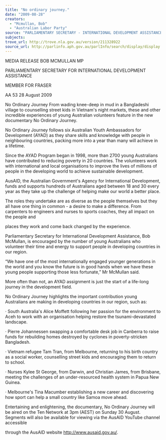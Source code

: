 ```yaml
---
title: "No ordinary journey."
date: "2009-08-28"
creators:
  - "Mcmullan, Bob"
  - "Australian Labor Party"
source: "PARLIAMENTARY SECRETARY - INTERNATIONAL DEVELOPMENT ASSISTANCE"
subjects:
trove_url: http://trove.nla.gov.au/version/211328922
source_url: http://parlinfo.aph.gov.au/parlInfo/search/display/display.w3p;query=Id%3A%22media/pressrel/OJUV6%22
---
```


 MEDIA RELEASE   BOB MCMULLAN MP 

 PARLIAMENTARY SECRETARY FOR INTERNATIONAL DEVELOPMENT ASSISTANCE 

 MEMBER FOR FRASER  

 

 AA 53  28 August 2009 

 No Ordinary Journey   From wading knee-deep in mud in a Bangladeshi village to counselling street  kids in Vietnam's night markets, these and other incredible experiences of  young Australian volunteers feature in the new documentary No Ordinary  Journey.  

 No Ordinary Journey follows six Australian Youth Ambassadors for  Development (AYAD) as they share skills and knowledge with people in  neighbouring countries, packing more into a year than many will achieve in a  lifetime. 

 Since the AYAD Program began in 1998, more than 2700 young Australians  have contributed to reducing poverty in 20 countries. The volunteers work with  international and local organisations to improve the lives of millions of people  in the developing world to achieve sustainable development.  

 AusAID, the Australian Government's Agency for International Development,  funds and supports hundreds of Australians aged between 18 and 30 every  year as they take up the challenge of helping make our world a better place. 

 The roles they undertake are as diverse as the people themselves but they all  have one thing in common - a desire to make a difference. From carpenters  to engineers and nurses to sports coaches, they all impact on the people and 

 places they work and come back changed by the experience. 

 Parliamentary Secretary for International Development Assistance, Bob  McMullan, is encouraged by the number of young Australians who volunteer  their time and energy to support people in developing countries in our region. 

 “We have one of the most internationally engaged younger generations in the  world and you know the future is in good hands when we have these young  people supporting those less fortunate,” Mr McMullan said.  

 More often than not, an AYAD assignment is just the start of a life-long  journey in the development field. 

 No Ordinary Journey highlights the important contribution young Australians  are making in developing countries in our region, such as: 

 · South Australia's Alice Moffett following her passion for the environment to  Aceh to work with an organisation helping restore the tsunami-devastated  landscape. 

 · Pierre Johannessen swapping a comfortable desk job in Canberra to raise  funds for rebuilding homes destroyed by cyclones in poverty-stricken  Bangladesh. 

 · Vietnam refugee Tam Tran, from Melbourne, returning to his birth country as  a social worker, counselling street kids and encouraging them to return to  school. 

 · Nurses Kylee St George, from Darwin, and Christian James, from Brisbane,  meeting the challenges of an under-resourced health system in Papua New  Guinea. 

 · Melbourne's Tina Macumber establishing a new career and discovering how  sport can help a small country like Samoa move ahead. 

 Entertaining and enlightening, the documentary, No Ordinary Journey will be  aired on the Ten Network at 3pm (AEST) on Sunday 30 August. Segments  will also be available for viewing via the AusAID YouTube channel accessible 

 through the AusAID website http://www.ausaid.gov.au/. 

  

